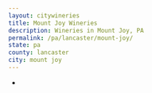 ```yaml
---
layout: citywineries
title: Mount Joy Wineries
description: Wineries in Mount Joy, PA
permalink: /pa/lancaster/mount-joy/
state: pa
county: lancaster
city: mount joy
---
```

-
